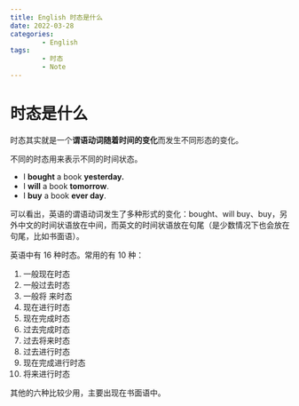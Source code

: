```yaml
---
title: English 时态是什么
date: 2022-03-28
categories:
        - English
tags:
        - 时态
        - Note
---
```


# 时态是什么

时态其实就是一个**谓语动词随着时间的变化**而发生不同形态的变化。

不同的时态用来表示不同的时间状态。

- I **bought** a book **yesterday.**
- I **will** a book **tomorrow**.
- I **buy** a book **ever day**.

可以看出，英语的谓语动词发生了多种形式的变化：bought、will buy、buy，另外中文的时间状语放在中间，而英文的时间状语放在句尾（是少数情况下也会放在句尾，比如书面语）。

英语中有 16 种时态。常用的有 10 种：

1. 一般现在时态
2. 一般过去时态
3. 一般将 来时态
4. 现在进行时态
5. 现在完成时态
6. 过去完成时态
7. 过去将来时态
8. 过去进行时态
9. 现在完成进行时态
10. 将来进行时态

其他的六种比较少用，主要出现在书面语中。
